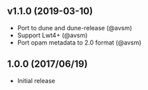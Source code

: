 ## v1.1.0 (2019-03-10)

- Port to dune and dune-release (@avsm)
- Support Lwt4+ (@avsm)
- Port opam metadata to 2.0 format (@avsm)

## 1.0.0 (2017/06/19)

- Initial release
